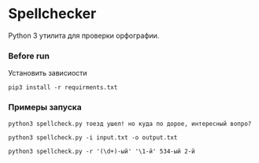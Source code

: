 # Spellchecker
Python 3 утилита для проверки орфографии.
### Before run
Установить зависиости

``pip3 install -r requirments.txt``

### Примеры запуска

``python3 spellcheck.py тоезд ушел! но куда по дорое, интересный вопро?``

``python3 spellcheck.py -i input.txt -o output.txt``

``python3 spellcheck.py -r '(\d+)-ый' '\1-й' 534-ый 2-й``
